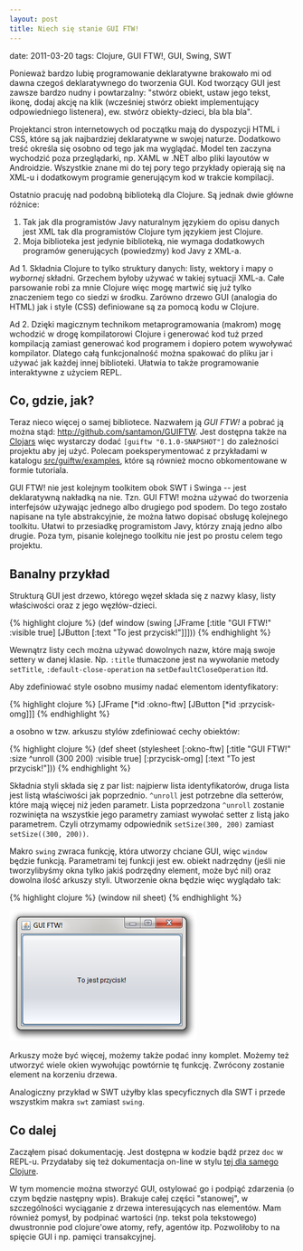 ```yaml
---
layout: post
title: Niech się stanie GUI FTW!
---
```


date: 2011-03-20
tags: Clojure, GUI FTW!, GUI, Swing, SWT

Ponieważ bardzo lubię programowanie deklaratywne brakowało mi od dawna
czegoś deklaratywnego do tworzenia GUI. Kod tworzący GUI jest zawsze
bardzo nudny i powtarzalny: "stwórz obiekt, ustaw jego tekst, ikonę,
dodaj akcję na klik (wcześniej stwórz obiekt implementujący
odpowiedniego listenera), ew. stwórz obiekty-dzieci, bla bla bla".

Projektanci stron internetowych od początku mają do dyspozycji HTML i
CSS, które są jak najbardziej deklaratywne w swojej naturze. Dodatkowo
treść określa się osobno od tego jak ma wyglądać. Model ten zaczyna
wychodzić poza przeglądarki, np. XAML w .NET albo pliki layoutów w
Androidzie. Wszystkie znane mi do tej pory tego przykłady opierają się
na XML-u i dodatkowym programie generującym kod w trakcie kompilacji.

Ostatnio pracuję nad podobną biblioteką dla Clojure. Są jednak dwie
główne różnice:

1. Tak jak dla programistów Javy naturalnym językiem do opisu danych
   jest XML tak dla programistów Clojure tym językiem jest Clojure.
2. Moja biblioteka jest jedynie biblioteką, nie wymaga dodatkowych
   programów generujących (powiedzmy) kod Javy z XML-a.

Ad 1. Składnia Clojure to tylko struktury danych: listy, wektory i
mapy o *wybornej* składni. Grzechem byłoby używać w takiej sytuacji
XML-a. Całe parsowanie robi za mnie Clojure więc mogę martwić się już
tylko znaczeniem tego co siedzi w środku. Zarówno drzewo GUI (analogia
do HTML) jak i style (CSS) definiowane są za pomocą kodu w Clojure.

Ad 2. Dzięki magicznym technikom metaprogramowania (makrom) mogę
wchodzić w drogę kompilatorowi Clojure i generować kod tuż przed
kompilacją zamiast generować kod programem i dopiero potem wywoływać
kompilator. Dlatego całą funkcjonalność można spakować do pliku jar i
używać jak każdej innej biblioteki. Ułatwia to także programowanie
interaktywne z użyciem REPL.

## Co, gdzie, jak?

Teraz nieco więcej o samej bibliotece. Nazwałem ją *GUI FTW!* a pobrać
ją można stąd: <http://github.com/santamon/GUIFTW>. Jest dostępna
także na [Clojars](http://clojars.org/guiftw) więc wystarczy dodać
`[guiftw "0.1.0-SNAPSHOT"]` do zależności projektu aby jej
użyć. Polecam poeksperymentować z przykładami w katalogu
[src/guiftw/examples](http://github.com/santamon/GUIFTW/blob/master/src/guiftw/examples),
które są również mocno obkomentowane w formie tutoriala.

GUI FTW! nie jest kolejnym toolkitem obok SWT i Swinga -- jest
deklaratywną nakładką na nie. Tzn. GUI FTW! można używać do tworzenia
interfejsów używając jednego albo drugiego pod spodem. Do tego zostało
napisane na tyle abstrakcyjnie, że można łatwo dopisać obsługę
kolejnego toolkitu. Ułatwi to przesiadkę programistom Javy, którzy
znają jedno albo drugie. Poza tym, pisanie kolejnego toolkitu nie jest
po prostu celem tego projektu.

## Banalny przykład

Strukturą GUI jest drzewo, którego węzeł składa się z nazwy
klasy, listy właściwości oraz z jego węzłów-dzieci.

{% highlight clojure %}
(def window
 (swing
   [JFrame [:title "GUI FTW!"
            :visible true]
    [JButton [:text "To jest przycisk!"]]]))
{% endhighlight %}

Wewnątrz listy cech można używać dowolnych nazw, które mają swoje
settery w danej klasie. Np. `:title` tłumaczone jest na wywołanie
metody `setTitle`, `:default-close-operation` na
`setDefaultCloseOperation` itd.

Aby zdefiniować style osobno musimy nadać elementom identyfikatory:

{% highlight clojure %}
[JFrame [*id :okno-ftw]
 [JButton [*id :przycisk-omg]]]
{% endhighlight %}

a osobno w tzw. arkuszu stylów zdefiniować cechy obiektów:

{% highlight clojure %}
(def sheet
 (stylesheet
  [:okno-ftw] [:title "GUI FTW!"
               :size ^unroll (300 200)
               :visible true]
  [:przycisk-omg] [:text "To jest przycisk!"]))
{% endhighlight %}

Składnia styli składa się z par list: najpierw lista identyfikatorów,
druga lista jest listą właściwości jak poprzednio. `^unroll` jest
potrzebne dla setterów, które mają więcej niż jeden parametr. Lista
poprzedzona `^unroll` zostanie rozwinięta na wszystkie jego parametry
zamiast wywołać setter z listą jako parametrem. Czyli otrzymamy
odpowiednik `setSize(300, 200)` zamiast `setSize((300, 200))`.

Makro `swing` zwraca funkcję, która utworzy chciane GUI, więc `window`
będzie funkcją. Parametrami tej funkcji jest ew. obiekt nadrzędny
(jeśli nie tworzylibyśmy okna tylko jakiś podrzędny element, może być
nil) oraz dowolna ilość arkuszy styli. Utworzenie okna będzie więc
wyglądało tak:

{% highlight clojure %}
(window nil sheet)
{% endhighlight %}

![Pierwsze okno](images/gui-ftw-pierwsze-okno.png)

Arkuszy może być więcej, możemy także podać inny komplet. Możemy też
utworzyć wiele okien wywołując powtórnie tę funkcję. Zwrócony zostanie
element na korzeniu drzewa.

Analogiczny przykład w SWT użyłby klas specyficznych dla SWT i przede
wszystkim makra `swt` zamiast `swing`.

## Co dalej

Zacząłem pisać dokumentację. Jest dostępna w kodzie bądź przez `doc` w
REPL-u. Przydałaby się też dokumentacja on-line w stylu [tej dla samego Clojure](http://clojure.github.com/clojure/).

W tym momencie można stworzyć GUI, ostylować go i podpiąć zdarzenia (o
czym będzie następny wpis). Brakuje całej części "stanowej", w
szczególności wyciąganie z drzewa interesujących nas elementów. Mam
również pomysł, by podpinać wartości (np. tekst pola tekstowego)
dwustronnie pod clojure'owe atomy, refy, agentów itp. Pozwoliłoby to
na spięcie GUI i np. pamięci transakcyjnej.
